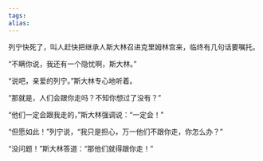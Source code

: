```yaml
---
tags: 
alias:
---
```

列宁快死了，叫人赶快把继承人斯大林召进克里姆林宫来，临终有几句话要嘱托。

“不瞒你说，我还有一个隐忧啊，斯大林。”

“说吧，亲爱的列宁。”斯大林专心地听着。

“那就是，人们会跟你走吗？不知你想过了没有？”

“他们一定会跟我走的，”斯大林强调说：“一定会！”

“但愿如此！”列宁说，“我只是担心，万一他们不跟你走，你怎么办？”

“没问题！”斯大林答道：“那他们就得跟你走！”